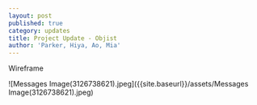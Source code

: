 ```yaml
---
layout: post
published: true
category: updates
title: Project Update - Objist
author: 'Parker, Hiya, Ao, Mia'
---
```

Wireframe

![Messages Image(3126738621).jpeg]({{site.baseurl}}/assets/Messages Image(3126738621).jpeg)

